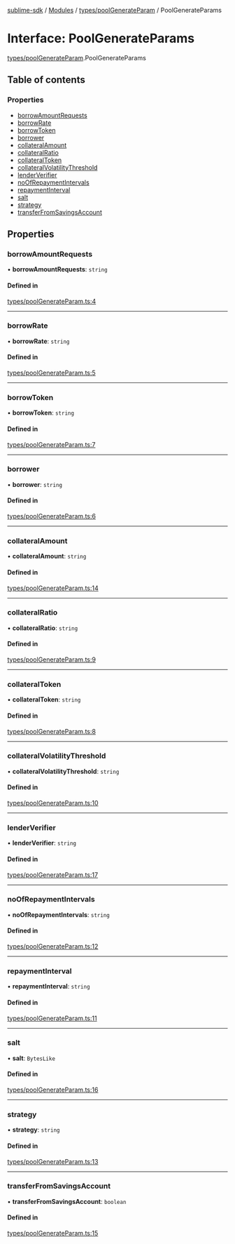 [sublime-sdk](../README.md) / [Modules](../modules.md) / [types/poolGenerateParam](../modules/types_poolGenerateParam.md) / PoolGenerateParams

# Interface: PoolGenerateParams

[types/poolGenerateParam](../modules/types_poolGenerateParam.md).PoolGenerateParams

## Table of contents

### Properties

- [borrowAmountRequests](types_poolGenerateParam.PoolGenerateParams.md#borrowamountrequests)
- [borrowRate](types_poolGenerateParam.PoolGenerateParams.md#borrowrate)
- [borrowToken](types_poolGenerateParam.PoolGenerateParams.md#borrowtoken)
- [borrower](types_poolGenerateParam.PoolGenerateParams.md#borrower)
- [collateralAmount](types_poolGenerateParam.PoolGenerateParams.md#collateralamount)
- [collateralRatio](types_poolGenerateParam.PoolGenerateParams.md#collateralratio)
- [collateralToken](types_poolGenerateParam.PoolGenerateParams.md#collateraltoken)
- [collateralVolatilityThreshold](types_poolGenerateParam.PoolGenerateParams.md#collateralvolatilitythreshold)
- [lenderVerifier](types_poolGenerateParam.PoolGenerateParams.md#lenderverifier)
- [noOfRepaymentIntervals](types_poolGenerateParam.PoolGenerateParams.md#noofrepaymentintervals)
- [repaymentInterval](types_poolGenerateParam.PoolGenerateParams.md#repaymentinterval)
- [salt](types_poolGenerateParam.PoolGenerateParams.md#salt)
- [strategy](types_poolGenerateParam.PoolGenerateParams.md#strategy)
- [transferFromSavingsAccount](types_poolGenerateParam.PoolGenerateParams.md#transferfromsavingsaccount)

## Properties

### borrowAmountRequests

• **borrowAmountRequests**: `string`

#### Defined in

[types/poolGenerateParam.ts:4](https://github.com/akshay111meher/sublime-sdk/blob/50bba98/src/types/poolGenerateParam.ts#L4)

___

### borrowRate

• **borrowRate**: `string`

#### Defined in

[types/poolGenerateParam.ts:5](https://github.com/akshay111meher/sublime-sdk/blob/50bba98/src/types/poolGenerateParam.ts#L5)

___

### borrowToken

• **borrowToken**: `string`

#### Defined in

[types/poolGenerateParam.ts:7](https://github.com/akshay111meher/sublime-sdk/blob/50bba98/src/types/poolGenerateParam.ts#L7)

___

### borrower

• **borrower**: `string`

#### Defined in

[types/poolGenerateParam.ts:6](https://github.com/akshay111meher/sublime-sdk/blob/50bba98/src/types/poolGenerateParam.ts#L6)

___

### collateralAmount

• **collateralAmount**: `string`

#### Defined in

[types/poolGenerateParam.ts:14](https://github.com/akshay111meher/sublime-sdk/blob/50bba98/src/types/poolGenerateParam.ts#L14)

___

### collateralRatio

• **collateralRatio**: `string`

#### Defined in

[types/poolGenerateParam.ts:9](https://github.com/akshay111meher/sublime-sdk/blob/50bba98/src/types/poolGenerateParam.ts#L9)

___

### collateralToken

• **collateralToken**: `string`

#### Defined in

[types/poolGenerateParam.ts:8](https://github.com/akshay111meher/sublime-sdk/blob/50bba98/src/types/poolGenerateParam.ts#L8)

___

### collateralVolatilityThreshold

• **collateralVolatilityThreshold**: `string`

#### Defined in

[types/poolGenerateParam.ts:10](https://github.com/akshay111meher/sublime-sdk/blob/50bba98/src/types/poolGenerateParam.ts#L10)

___

### lenderVerifier

• **lenderVerifier**: `string`

#### Defined in

[types/poolGenerateParam.ts:17](https://github.com/akshay111meher/sublime-sdk/blob/50bba98/src/types/poolGenerateParam.ts#L17)

___

### noOfRepaymentIntervals

• **noOfRepaymentIntervals**: `string`

#### Defined in

[types/poolGenerateParam.ts:12](https://github.com/akshay111meher/sublime-sdk/blob/50bba98/src/types/poolGenerateParam.ts#L12)

___

### repaymentInterval

• **repaymentInterval**: `string`

#### Defined in

[types/poolGenerateParam.ts:11](https://github.com/akshay111meher/sublime-sdk/blob/50bba98/src/types/poolGenerateParam.ts#L11)

___

### salt

• **salt**: `BytesLike`

#### Defined in

[types/poolGenerateParam.ts:16](https://github.com/akshay111meher/sublime-sdk/blob/50bba98/src/types/poolGenerateParam.ts#L16)

___

### strategy

• **strategy**: `string`

#### Defined in

[types/poolGenerateParam.ts:13](https://github.com/akshay111meher/sublime-sdk/blob/50bba98/src/types/poolGenerateParam.ts#L13)

___

### transferFromSavingsAccount

• **transferFromSavingsAccount**: `boolean`

#### Defined in

[types/poolGenerateParam.ts:15](https://github.com/akshay111meher/sublime-sdk/blob/50bba98/src/types/poolGenerateParam.ts#L15)

